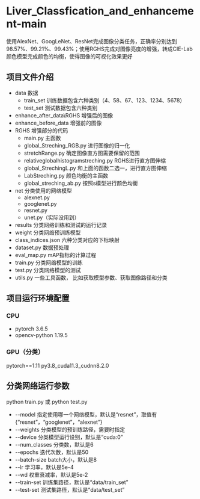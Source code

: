 # Liver_Classfication_and_enhancement-main
  使用AlexNet、GoogLeNet、ResNet完成图像分类任务，正确率分别达到98.57%、99.21%、99.43%；使用RGHS完成对图像亮度的增强，转成CIE-Lab颜色模型完成颜色的均衡，使得图像的可视化效果更好
## 项目文件介绍
  - data 数据
    - train_set 训练数据包含六种类别（4、58、67、123、1234、5678）
    - test_set 测试数据包含六种类别
  - enhance_after_data\RGHS 增强后的图像
  - enhance_before_data 增强前的图像
  - RGHS 增强部分的代码
    - main.py 主函数
    - global_Streching_RGB.py 进行图像的归一化
    - stretchRange.py 确定图像直方图需要保留的范围
    - relativeglobalhistogramstreching.py RGHS进行直方图伸缩
    - global_StrechingL.py 和上面的函数二选一，进行直方图伸缩
    - LabStreching.py 颜色均衡的主函数
    - global_streching_ab.py 按照s模型进行颜色均衡
  - net 分类使用的网络模型
    - alexnet.py
    - googlenet.py
    - resnet.py
    - unet.py（实际没用到）
  - results 分类网络训练和测试的运行记录
  - weight 分类网络预训练模型
  - class_indices.json 六种分类对应的下标映射
  - dataset.py 数据预处理
  - eval_map.py mAP指标的计算过程
  - train.py 分类网络模型的训练
  - test.py 分类网络模型的测试
  - utils.py 一些工具函数， 比如获取模型参数、获取图像路径和分类

## 项目运行环境配置
### CPU
   - pytorch 3.6.5
   - opencv-python 1.19.5
### GPU（分类）
   pytorch==1.11 py3.8_cuda11.3_cudnn8.2.0
## 分类网络运行参数
   python train.py 或 python test.py
   - --model 指定使用哪一个网络模型，默认是“resnet”，取值有{“resnet”，“googlenet”，“alexnet”}
   - --weights 分类模型的预训练路径，需要时指定
   - --device 分类模型运行设别，默认是“cuda:0”
   - --num_classes 分类数，默认是6
   - --epochs 迭代次数，默认是50
   - --batch-size batch大小，默认是8
   - --lr 学习率，默认是5e-4
   - --wd 权重衰减率，默认是5e-2
   - --train-set 训练集路径，默认是“data/train_set”
   - --test-set 测试集路径，默认是“data/test_set”

